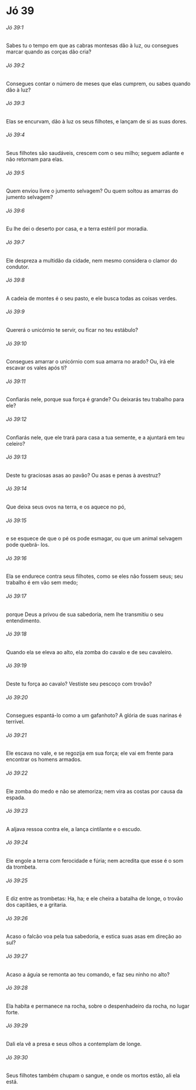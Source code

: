 # Jó 39

###### Jó 39:1

Sabes tu o tempo em que as cabras montesas dão à luz, ou consegues marcar quando as corças dão cria?

###### Jó 39:2

Consegues contar o número de meses que elas cumprem, ou sabes quando dão à luz?

###### Jó 39:3

Elas se encurvam, dão à luz os seus filhotes, e lançam de si as suas dores.

###### Jó 39:4

Seus filhotes são saudáveis, crescem com o seu milho; seguem adiante e não retornam para elas.

###### Jó 39:5

Quem enviou livre o jumento selvagem? Ou quem soltou as amarras do jumento selvagem?

###### Jó 39:6

Eu lhe dei o deserto por casa, e a terra estéril por moradia.

###### Jó 39:7

Ele despreza a multidão da cidade, nem mesmo considera o clamor do condutor.

###### Jó 39:8

A cadeia de montes é o seu pasto, e ele busca todas as coisas verdes.

###### Jó 39:9

Quererá o unicórnio te servir, ou ficar no teu estábulo?

###### Jó 39:10

Consegues amarrar o unicórnio com sua amarra no arado? Ou, irá ele escavar os vales após ti?

###### Jó 39:11

Confiarás nele, porque sua força é grande? Ou deixarás teu trabalho para ele?

###### Jó 39:12

Confiarás nele, que ele trará para casa a tua semente, e a ajuntará em teu celeiro?

###### Jó 39:13

Deste tu graciosas asas ao pavão? Ou asas e penas à avestruz?

###### Jó 39:14

Que deixa seus ovos na terra, e os aquece no pó,

###### Jó 39:15

e se esquece de que o pé os pode esmagar, ou que um animal selvagem pode quebrá- los.

###### Jó 39:16

Ela se endurece contra seus filhotes, como se eles não fossem seus; seu trabalho é em vão sem medo;

###### Jó 39:17

porque Deus a privou de sua sabedoria, nem lhe transmitiu o seu entendimento.

###### Jó 39:18

Quando ela se eleva ao alto, ela zomba do cavalo e de seu cavaleiro.

###### Jó 39:19

Deste tu força ao cavalo? Vestiste seu pescoço com trovão?

###### Jó 39:20

Consegues espantá-lo como a um gafanhoto? A glória de suas narinas é terrível.

###### Jó 39:21

Ele escava no vale, e se regozija em sua força; ele vai em frente para encontrar os homens armados.

###### Jó 39:22

Ele zomba do medo e não se atemoriza; nem vira as costas por causa da espada.

###### Jó 39:23

A aljava ressoa contra ele, a lança cintilante e o escudo.

###### Jó 39:24

Ele engole a terra com ferocidade e fúria; nem acredita que esse é o som da trombeta.

###### Jó 39:25

E diz entre as trombetas: Ha, ha; e ele cheira a batalha de longe, o trovão dos capitães, e a gritaria.

###### Jó 39:26

Acaso o falcão voa pela tua sabedoria, e estica suas asas em direção ao sul?

###### Jó 39:27

Acaso a águia se remonta ao teu comando, e faz seu ninho no alto?

###### Jó 39:28

Ela habita e permanece na rocha, sobre o despenhadeiro da rocha, no lugar forte.

###### Jó 39:29

Dali ela vê a presa e seus olhos a contemplam de longe.

###### Jó 39:30

Seus filhotes também chupam o sangue, e onde os mortos estão, ali ela está.

